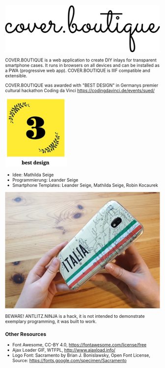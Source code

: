 ![COVER.BOUTIQUE](images/cover.boutique.png)

COVER.BOUTIQUE is a web application to create DIY inlays for transparent smartphone cases. It runs in browsers on all devices and can be installed as a PWA (progressive web app). COVER.BOUTIQUE is IIIF compatible and extensible.

COVER.BOUTIQUE was awarded with "BEST DESIGN" in Germanys premier cultural hackathon Coding da Vinci
https://codingdavinci.de/events/sued/

![COVER.BOUTIQUE](images/cdvsued.png)

* Idee: Mathilda Seige
* Programmierung: Leander Seige
* Smartphone Templates: Leander Seige, Mathilda Seige, Robin Kocaurek

![Transparent Smartphone Inlays](images/demo.jpg)

BEWARE! ANTLITZ.NINJA is a hack, it is not intended to demonstrate exemplary programming, it was built to work.

### Other Resources

* Font Awesome, CC-BY 4.0, https://fontawesome.com/license/free
* Ajax Loader GIF, WTFPL, http://www.ajaxload.info/
* Logo Font: Sacramento by Brian J. Bonislawsky, Open Font License, Source: https://fonts.google.com/specimen/Sacramento
